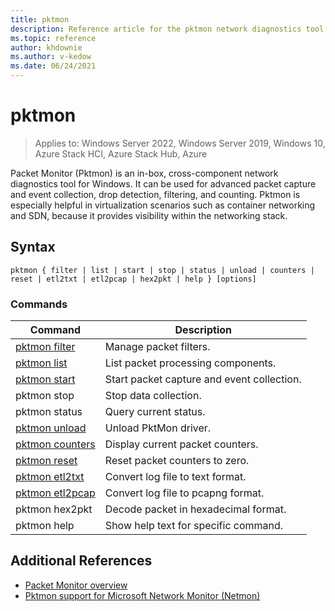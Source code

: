 ```yaml
---
title: pktmon
description: Reference article for the pktmon network diagnostics tool for Windows that can be used for packet capture, packet drop detection, packet filtering, and counting.
ms.topic: reference
author: khdownie
ms.author: v-kedow
ms.date: 06/24/2021
---
```


# pktmon

>Applies to: Windows Server 2022, Windows Server 2019, Windows 10, Azure Stack HCI, Azure Stack Hub, Azure

Packet Monitor (Pktmon) is an in-box, cross-component network diagnostics tool for Windows. It can be used for advanced packet capture and event collection, drop detection, filtering, and counting. Pktmon is especially helpful in virtualization scenarios such as container networking and SDN, because it provides visibility within the networking stack.

## Syntax

```
pktmon { filter | list | start | stop | status | unload | counters | reset | etl2txt | etl2pcap | hex2pkt | help } [options]
```

### Commands

| **Command** | **Description** |
| --------- | ----------- |
| [pktmon filter](pktmon-filter.md) | Manage packet filters. |
| [pktmon list](pktmon-list.md) | List packet processing components. |
| [pktmon start](pktmon-start.md) | Start packet capture and event collection. |
| pktmon stop | Stop data collection. |
| pktmon status | Query current status. |
| [pktmon unload](pktmon-unload.md) | Unload PktMon driver. |
| [pktmon counters](pktmon-counters.md) | Display current packet counters. |
| [pktmon reset](pktmon-reset.md) | Reset packet counters to zero. |
| [pktmon etl2txt](pktmon-format.md) | Convert log file to text format. |
| [pktmon etl2pcap](pktmon-pcapng.md) | Convert log file to pcapng format. |
| pktmon hex2pkt | Decode packet in hexadecimal format. |
| pktmon help | Show help text for specific command. |

## Additional References

- [Packet Monitor overview](../../networking/technologies/pktmon/pktmon.md)
- [Pktmon support for Microsoft Network Monitor (Netmon)](../../networking/technologies/pktmon/pktmon-netmon-support.md)
